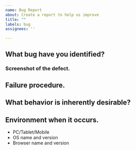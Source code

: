 ```yaml
---
name: Bug Report
about: Create a report to help us improve
title: ""
labels: bug
assignees: ''

---
```


## What bug have you identified?


### Screenshot of the defect.


## Failure procedure.


## What behavior is inherently desirable?


## Environment when it occurs.
 - PC/Tablet/Mobile
 - OS name and version
 - Browser name and version
